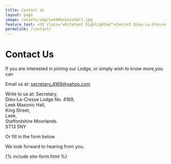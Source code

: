 ```yaml
---
title: Contact Us
layout: page
image: /assets/img/LeekMasonicHall.jpg
feature_text: <h2 class="whitetext highlighted">Contact Dieu-La-Cresse Lodge No. 4169</h2>
permalink: /contact/
---
```

# Contact Us

If you are interested in joining our Lodge, or simply wish to know more,you can

Email us at: secretary_4169@yahoo.com

Write to us at:
Secretary,  
Dieu-La-Cresse Lodge No. 4169,  
Leek Masonic Hall,  
King Street,  
Leek,  
Staffordshire Moorlands.  
ST13 5NY  

Or fill in the form below

We look forward to hearing from you.

{% include site-form.html %}

